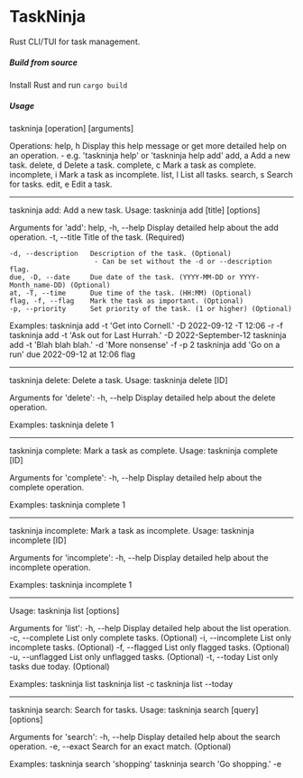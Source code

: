 # TaskNinja
Rust CLI/TUI for task management.

##### Build from source
Install Rust and run `cargo build`

##### Usage
taskninja [operation] [arguments]

Operations:
    help, h         Display this help message or get more detailed help on an operation.
                     - e.g. 'taskninja help' or 'taskninja help add'
    add, a          Add a new task.
    delete, d       Delete a task.
    complete, c     Mark a task as complete.
    incomplete, i   Mark a task as incomplete.
    list, l         List all tasks.
    search, s       Search for tasks.
    edit, e         Edit a task.

___

taskninja add: Add a new task.
Usage: taskninja add [title] [options]

Arguments for 'add':
    help, -h, --help    Display detailed help about the add operation.
    -t, --title         Title of the task. (Required)

    -d, --description   Description of the task. (Optional)
                         - Can be set without the -d or --description flag.
    due, -D, --date     Due date of the task. (YYYY-MM-DD or YYYY-Month_name-DD) (Optional)
    at, -T, --time      Due time of the task. (HH:MM) (Optional)
    flag, -f, --flag    Mark the task as important. (Optional)
    -p, --priority      Set priority of the task. (1 or higher) (Optional)

Examples:
    taskninja add -t 'Get into Cornell.' -D 2022-09-12 -T 12:06 -r -f
    taskninja add -t 'Ask out for Last Hurrah.' -D 2022-September-12
    taskninja add -t 'Blah blah blah.' -d 'More nonsense' -f -p 2
    taskninja add 'Go on a run' due 2022-09-12 at 12:06 flag

___

taskninja delete: Delete a task.
Usage: taskninja delete [ID]

Arguments for 'delete':
    -h, --help          Display detailed help about the delete operation.

Examples:
    taskninja delete 1

___

taskninja complete: Mark a task as complete.
Usage: taskninja complete [ID]

Arguments for 'complete':
    -h, --help          Display detailed help about the complete operation.

Examples:
    taskninja complete 1

___

taskninja incomplete: Mark a task as incomplete.
Usage: taskninja incomplete [ID]

Arguments for 'incomplete':
    -h, --help          Display detailed help about the incomplete operation.

Examples:
    taskninja incomplete 1

___

Usage: taskninja list [options]

Arguments for 'list':
    -h, --help          Display detailed help about the list operation.
    -c, --complete      List only complete tasks. (Optional)
    -i, --incomplete    List only incomplete tasks. (Optional)
    -f, --flagged       List only flagged tasks. (Optional)
    -u, --unflagged     List only unflagged tasks. (Optional)
    -t, --today         List only tasks due today. (Optional)

Examples:
    taskninja list
    taskninja list -c
    taskninja list --today

___

taskninja search: Search for tasks.
Usage: taskninja search [query] [options]

Arguments for 'search':
    -h, --help          Display detailed help about the search operation.
    -e, --exact         Search for an exact match. (Optional)

Examples:
    taskninja search 'shopping'
    taskninja search 'Go shopping.' -e
